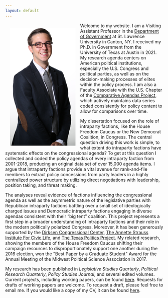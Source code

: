 ```yaml
---
layout: default
---
```

<img style="width=209px;height=375px;float:left;padding:15px;"
src="/images/photo.png" alt="" width="209" height="375">

Welcome to my website. I am a Visiting Assistant Professor in the [Department of Government](https://www.stlawu.edu/offices/government) at St. Lawrence University in Canton, NY. I received my Ph.D. in Government from the University of Texas at Austin in 2021. My research agenda centers on American political institutions, especially the U.S. Congress and political parties, as well as on the decision-making processes of elites within the policy process. I am also a Faculty Associate with the U.S. Chapter of the [Comparative Agendas Project](http://www.comparativeagendas.net/us), which actively maintains data series coded consistently for policy content to allow for comparisons over time.

My dissertation focused on the role of intraparty factions, like the House Freedom Caucus or the New Democrat Coalition, in Congress. The central question driving this work is simple, to what extent do intraparty factions have systematic effects on the congressional agenda? To get at this question I collected and coded the policy agendas of every intraparty faction from 2001-2018, producing an original data set of over 15,000 agenda items. I argue that intraparty factions provide a vital avenue for rank-and-file members to extract policy concessions from party leaders in a highly centralized power structure by utilizing direct negotiations with leadership, position taking, and threat making.

The analyses reveal evidence of factions influencing the congressional agenda as well as the asymmetric nature of the legislative parties with Republican intraparty factions battling over a small set of ideologically charged issues and Democratic intraparty factions engaging in diverse agendas consistent with their “big tent” coalition. This project represents a first step in a broader understanding of intraparty factions and their role in the modern politically polarized Congress. Moreover, it has been generously supported by the [Dirksen Congressional Center](http://www.dirksencenter.org/print_programs_crgs.htm), [The Annette Strauss Institute For Civic Life](https://moody.utexas.edu/centers/strauss/patricia-witherspoon-research-award), and [The Texas Politics Project](https://texaspolitics.utexas.edu/). My related research, showing the members of the House Freedom Caucus shifting their campaign resources to disproportionately support one another during the 2016 election, won the "Best Paper by a Graduate Student" Award for the Annual Meeting of the Midwest Political Science Association in 2017.

My research has been published in *Legislative Studies Quarterly*, *Political Research Quarterly*, *Policy Studies Journal*, and several edited volumes. Current projects, including working papers, can be found [here](/research/). Requests for drafts of working papers are welcome. To request a draft, please feel free to email me. If you would like a copy of my CV, it can be found [here](/McGee_CV.pdf).

